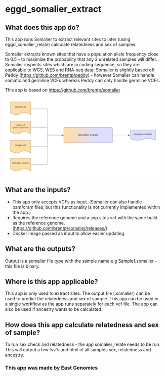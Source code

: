 # eggd_somalier_extract

## What does this app do?
This app runs Somalier to extract relevant sites to later (using eggd_somalier_relate) calculate relatedness and sex of samples.

Somalier extracts known sites that have a population allele frequency close to 0.5 - to maximize the probability that any 2 unrelated samples will differ. Somalier inspects sites which are in coding sequence, so they are applicable to WGS, WES and RNA-seq data. Somalier is slightly based off Peddy (https://github.com/brentp/peddy) - however Somalier can handle somatic and germline VCFs whereas Peddy can only handle germline VCFs.

This app is based on https://github.com/brentp/somalier

![Image of workflow](somalier_extract_workflow.png)

## What are the inputs?
* This app only accepts VCFs as input. (Somalier can also handle bam/cram files, but this functionality is not currently implemented within the app.)
* Requires the reference genome and a snp sites vcf with the same build as the reference genome. (https://github.com/brentp/somalier/releases/).
* Docker image passed as input to allow easier updating.

## What are the outputs?
Output is a somalier file type with the sample name e.g Sample1.somalier - this file is binary.

## Where is this app applicable?
This app is only used to extract sites. The output file (.somalier) can be used to predict the relatedness and sex of sample. This app can be used in a single workflow as the app runs separately for each vcf file. The app can also be used if ancestry wants to be calculated.

## How does this app calculate relatedness and sex of sample?
To run sex check and relatedness - the app somalier_relate needs to be run. This will output a few tsv's and html of all samples sex, relatedness and ancestry.

### This app was made by East Genomics
